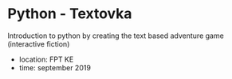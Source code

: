 # Python - Textovka

Introduction to python by creating the text based adventure game (interactive fiction)

* location: FPT KE
* time: september 2019
